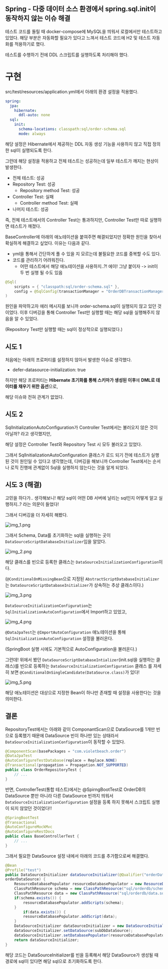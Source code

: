 ## Spring -  다중 데이터 소스 환경에서 spring.sql.init이 동작하지 않는 이슈 해결

테스트 코드를 돌릴 때 docker-compose에 MySQL을 띄워서 로컬에서만 테스트하고 있었다. 해당 부분은 자동화할 필요가 있다고 느껴서 테스트 코드에 H2 및 테스트 자동화를 적용하기로 했다.

테스트를 수행하기 전에 DDL 스크립트를 실행하도록 처리해야 했다.

# 구현

src/test/resources/application.yml에서 아래의 환경 설정을 적용했다.

```yaml
spring:
  jpa:
    hibernate:
      ddl-auto: none
  sql:
    init:
      schema-locations: classpath:sql/order-schema.sql
      mode: always
```

해당 설정은 Hibernate에서 제공하는 DDL 자동 생성 기능을 사용하지 않고 직접 정의한 sql이 실행되도록 한다.

그런데 해당 설정을 적용하고 전체 테스트는 성공하는데 일부 테스트가 깨지는 현상이 발생한다.
- 전체 테스트: 성공
- Repository Test: 성공
  - Repository method Test: 성공
- Controller Test: 실패
  - Controller method Test: 실패 
- 나머지 테스트: 성공

즉, 전체 테스트에서의 Controller Test는 통과하지만, Controller Test만 따로 실행하면 테스트가 깨졌다.

BaseController에 아래의 애노테이션을 붙여주면 해결되었지만 정확한 원인을 찾아서 확실하게 해결하고 싶었다. 이유는 다음과 같다.
- yml을 통해서 간단하게 풀 수 있을 지 모르는데 불필요한 코드를 중복할 수도 있다.
- 코드를 관리하기 어려워진다.
  - 어떤 테스트에서 해당 애노테이션을 사용하지..?! 에이! 그냥 붙이자 -> init이 두 번 실행 될 수도 있음

```java
@Sql(
    scripts = { "classpath:sql/order-schema.sql" }, 
    config = @SqlConfig(transactionManager = "OrderDBTransactionManager")
)
```

원인을 파악하고자 에러 메시지를 보니까 order-schema.sql이 실행되지 않고 있던 것이었다. 이후 디버깅을 통해 Controller Test만 실행할 때는 해당 sql을 실행해주지 않음을 알 수 있었다.

(Repository Test만 실행할 때는 sql이 정상적으로 실행되었다.)

## 시도 1

처음에는 아래의 프로퍼티를 설정하지 않아서 발생한 이슈로 생각했다.

- defer-datasource-initialization: true

하지만 해당 프로퍼티는 **Hibernate 초기화를 통해 스키마가 생성된 이후**에 **DML로 데이터를 채우기 위한 옵션**으로,

해당 이슈와 전혀 관계가 없었다.

## 시도 2

SqlInitializationAutoConfiguration가 Controller Test에서는 불러오지 않은 것이 아닐까? 라고 생각했지만,

해당 설정은 Controller Test와 Repository Test 시 모두 불러오고 있었다.

그래서 SqlInitializationAutoConfiguration 클래스가 로드 되기 전에 테스트가 실행된 것이 원인일 수 있다고 생각했는데, 디버깅을 해보니까 Controller Test에서는 순서나 로직 진행에 관계없이 Sql을 실행하지 않는다는 것을 알게 되었다.

## 시도 3 (해결)

고민을 하다가.. 생각해보니! 해당 sql이 어떤 DB 서버에 날리는 sql인지 어떻게 알고 실행하지..? 라는 의문이 들었다!

그래서 디버깅을 더 자세히 해봤다.

![img_1.png](img_1.png)

그래서 Schema, Data를 초기화하는 sql을 실행하는 곳이 `DataSourceScriptDatabaseInitializer`임을 알았다.

![img_2.png](img_2.png)

해당 클래스를 빈으로 등록한 클래스는 `DataSourceInitializationConfiguration`이다.

(`@ConditionalOnMissingBean`으로 지정된 `AbstractScriptDatabaseInitializer`는 `DataSourceScriptDatabaseInitializer`가 상속하는 추상 클래스이다.)

![img_3.png](img_3.png)

`DataSourceInitializationConfiguration`는 `SqlInitializationAutoConfiguration`에서 Import하고 있었고,

![img_4.png](img_4.png)

`@DataJpaTest`는 `@ImportAutoConfiguration` 애노테이션을 통해 `SqlInitializationAutoConfiguration` 설정을 불러온다.

(SpringBoot 실행 시에도 기본적으로 AutoConfiguration을 불러온다.)

그런데! 위에서 봤던 `DataSourceScriptDatabaseIntializer`(init.sql을 실행하는 클래스)를 빈으로 등록하는 `DataSourceInitializationConfiguration` 클래스 를 자세히 보면 `@ConditionalOnSingleCandidate(DataSource.class)`가 있다!

![img_5.png](img_5.png)

해당 애노테이션은 대상으로 지정한 Bean이 하나만 존재할 때 설정을 사용한다는 것을 의미한다.

## 결론

RepositoryTest에서는 아래와 같이 ComponantScan으로 DataSource를 1개만 빈으로 등록했기 때문에 DataSource 빈이 하나만 있는 상태라서 `DataSourceInitializationConfiguration`이 동작할 수 있었다.

```java
@ComponentScan(basePackages = "com.violetbeach.order")
@DataJpaTest
@AutoConfigureTestDatabase(replace = Replace.NONE)
@Transactional(propagation = Propagation.NOT_SUPPORTED)
public class OrderRepositoryTest {
    // ...
}
```

반면, ControllerTest(통합 테스트)에서는 @SpirngBootTest로 OrderDB의 DataSource 뿐만 아니라 다른 DataSource 빈까지 띄워서 `DataSourceInitializationConfiguration` 설정을 등록 하지 못해서 스크립트 실행이 되지 않았던 것이었다!!

```java
@SpringBootTest
@Transactional
@AutoConfigureMockMvc
@AutoConfigureRestDocs
public class BaseControllerTest {
    // ...
}
```

그래서 필요한 DataSource 설정 내에서 아래의 코드를 추가함으로써 해결했다.

```java
@Bean
@Profile("test")
public DataSourceInitializer dataSourceInitializer(@Qualifier("orderDataSource") final DataSource
orderDataSource) {
    ResourceDatabasePopulator resourceDatabasePopulator = new ResourceDatabasePopulator();
    ClassPathResource schema = new ClassPathResource("sql/orderdb/schema.sql");
    ClassPathResource data = new ClassPathResource("sql/orderdb/data.sql");
    if(schema.exists()) {
        resourceDatabasePopulator.addScripts(schema);
    }
        if(data.exists()) {
        resourceDatabasePopulator.addScript(data);
    }
    DataSourceInitializer dataSourceInitializer = new DataSourceInitializer();
    dataSourceInitializer.setDataSource(subDbDataSource);
    dataSourceInitializer.setDatabasePopulator(resourceDatabasePopulator);
    return dataSourceInitializer;
}
```

해당 코드는 DataSourceInitializer를 빈을 등록해서 해당 DataSource가 생성될 때 경로에 sql이 있다면 해당 sql으로 초기화하도록 한다.

